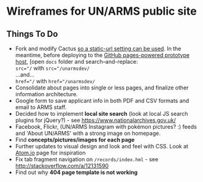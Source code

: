 # Wireframes for UN/ARMS public site

## Things To Do

* Fork and modify Cactus [so a static-url setting can be used](https://github.com/eudicots/Cactus/issues/236). In the meantime, before deploying to the [GitHub pages-powered prototype host](https://hypertexthero.github.io/unarmsdev/), [open `docs` folder and search–and-replace:  
 `src="/` with `src="/unarmsdev/`  
 …and…  
 `href="/` with `href="/unarmsdev/` 
* Consolidate about pages into single or less pages, and finalize other information architecture.
* Google form to save applicant info in both PDF and CSV formats and email to ARMS staff.
* Decided how to implement **local site search** (look at local JS search plugins for jQuery?) - see <https://www.nationalarchives.gov.uk/>
* Facebook, Flickr, (UN/ARMS Instagram with pokémon pictures? :) feeds and 'About UN/ARMS' with a strong image on homepage.
* Find **concepts/pictures/images for each page**
* Further updates to visual design and look and feel with CSS. Look at [Atom.io](http://flight-manual.atom.io/getting-started/sections/why-atom/) page for inspiration
* Fix tab fragment navigation on `/records/index.hml` - see http://stackoverflow.com/a/12131590
* Find out why **404 page template is not working**